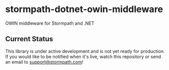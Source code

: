 # stormpath-dotnet-owin-middleware
OWIN middleware for Stormpath and .NET

## Current Status
This library is under active development and is not yet ready for production. If you would like to be notified when it's live, watch this repository or send an email to support@stormpath.com!
